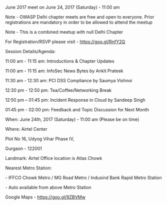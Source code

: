 June 2017 meet on June 24, 2017 (Saturday) - 11:00 am

Note - OWASP Delhi chapter meets are free and open to everyone. Prior
registrations are mandatory in order to be allowed to attend the meetup

Note - This is a combined meetup with null Delhi Chapter

For Registration/RSVP please visit - <https://goo.gl/RnfY2Q>

Session Details/Agenda:

11:00 am - 11:15 am: Introductions & Chapter Updates

11:00 am - 11:15 am: InfoSec News Bytes by Ankit Prateek

11:30 am - 12:30 am: PCI DSS Compliance by Saumya Vishnoi

12:30 pm - 12:50 pm: Tea/Coffee/Networking Break

12:50 pm – 01:45 pm: Incident Response in Cloud by Sandeep Singh

01:45 pm - 02:00 pm: Feedback and Topic Discussion for Next Month

When: June 24th, 2017 (Saturday) - 11:00 am (Please be on time)

Where: Airtel Center

Plot No 16, Udyog Vihar Phase IV,

Gurgaon - 122001

Landmark: Airtel Office location is Atlas Chowk

Nearest Metro Station:

\- IFFCO Chowk Metro / MG Road Metro / Indusind Bank Rapid Metro Station

\- Auto available from above Metro Station

Google Maps - https://goo.gl/9ZBVMw
